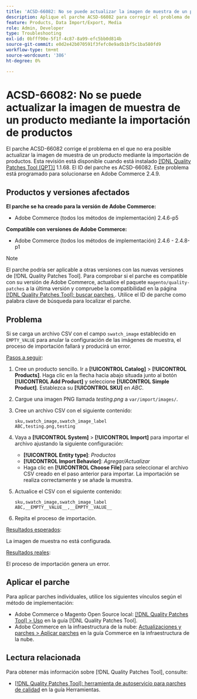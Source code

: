 ```yaml
---
title: 'ACSD-66082: No se puede actualizar la imagen de muestra de un producto mediante la importación de productos'
description: Aplique el parche ACSD-66082 para corregir el problema de Adobe Commerce en el que la carga de un archivo CSV con el campo swatch_image establecido en EMPTY_VALUE para anular la configuración de imágenes de muestra provoca que el proceso de importación falle con un error.
feature: Products, Data Import/Export, Media
role: Admin, Developer
type: Troubleshooting
exl-id: 0bfff90e-5f1f-4c87-8a99-efc5bb0d814b
source-git-commit: e0d2e42b070591f3fefc0e9adb1bf5c1ba580fd9
workflow-type: tm+mt
source-wordcount: '386'
ht-degree: 0%

---
```


# ACSD-66082: No se puede actualizar la imagen de muestra de un producto mediante la importación de productos

El parche ACSD-66082 corrige el problema en el que no era posible actualizar la imagen de muestra de un producto mediante la importación de productos. Esta revisión está disponible cuando está instalado [[!DNL Quality Patches Tool (QPT)]](/help/tools/quality-patches-tool/quality-patches-tool-to-self-serve-quality-patches.md) 1.1.68. El ID del parche es ACSD-66082. Este problema está programado para solucionarse en Adobe Commerce 2.4.9.

## Productos y versiones afectados

**El parche se ha creado para la versión de Adobe Commerce:**

* Adobe Commerce (todos los métodos de implementación) 2.4.6-p5

**Compatible con versiones de Adobe Commerce:**

* Adobe Commerce (todos los métodos de implementación) 2.4.6 - 2.4.8-p1

>[!NOTE]
>
>El parche podría ser aplicable a otras versiones con las nuevas versiones de [!DNL Quality Patches Tool]. Para comprobar si el parche es compatible con su versión de Adobe Commerce, actualice el paquete `magento/quality-patches` a la última versión y compruebe la compatibilidad en la página [[!DNL Quality Patches Tool]: buscar parches ](https://experienceleague.adobe.com/tools/commerce-quality-patches/index.html). Utilice el ID de parche como palabra clave de búsqueda para localizar el parche.

## Problema

Si se carga un archivo CSV con el campo `swatch_image` establecido en `EMPTY_VALUE` para anular la configuración de las imágenes de muestra, el proceso de importación fallará y producirá un error.

<u>Pasos a seguir</u>:

1. Cree un producto sencillo. Ir a **[!UICONTROL Catalog]** > **[!UICONTROL Products]**. Haga clic en la flecha hacia abajo situada junto al botón **[!UICONTROL Add Product]** y seleccione **[!UICONTROL Simple Product]**. Establezca su **[!UICONTROL SKU]** en *ABC*.
1. Cargue una imagen PNG llamada *testing.png* a `var/import/images/`.
1. Cree un archivo CSV con el siguiente contenido:

   ```
   sku,swatch_image,swatch_image_label
   ABC,testing.png,testing
   ```

1. Vaya a **[!UICONTROL System]** > **[!UICONTROL Import]** para importar el archivo ajustando la siguiente configuración:
   * **[!UICONTROL Entity type]**: *Productos*
   * **[!UICONTROL Import Behavior]**: *Agregar/Actualizar*
   * Haga clic en **[!UICONTROL Choose File]** para seleccionar el archivo CSV creado en el paso anterior para importar. La importación se realiza correctamente y se añade la muestra.
1. Actualice el CSV con el siguiente contenido:

   ```
   sku,swatch_image,swatch_image_label
   ABC,__EMPTY__VALUE__,__EMPTY__VALUE__
   ```

1. Repita el proceso de importación.

<u>Resultados esperados</u>:

La imagen de muestra no está configurada.

<u>Resultados reales</u>:

El proceso de importación genera un error.

## Aplicar el parche

Para aplicar parches individuales, utilice los siguientes vínculos según el método de implementación:

* Adobe Commerce o Magento Open Source local: [[!DNL Quality Patches Tool] > Uso](/help/tools/quality-patches-tool/usage.md) en la guía [!DNL Quality Patches Tool].
* Adobe Commerce en la infraestructura de la nube: [Actualizaciones y parches > Aplicar parches](https://experienceleague.adobe.com/docs/commerce-cloud-service/user-guide/develop/upgrade/apply-patches.html) en la guía Commerce en la infraestructura de la nube.

## Lectura relacionada

Para obtener más información sobre [!DNL Quality Patches Tool], consulte:

* [[!DNL Quality Patches Tool]: herramienta de autoservicio para parches de calidad](/help/tools/quality-patches-tool/quality-patches-tool-to-self-serve-quality-patches.md) en la guía Herramientas.
